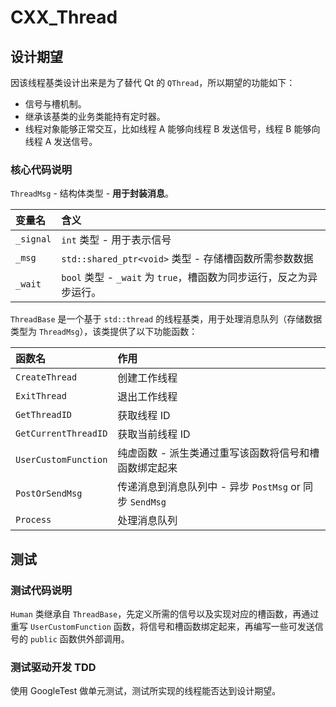 # CXX_Thread

## 设计期望

因该线程基类设计出来是为了替代 Qt 的 `QThread`，所以期望的功能如下：

- 信号与槽机制。
- 继承该基类的业务类能持有定时器。
- 线程对象能够正常交互，比如线程 A 能够向线程 B 发送信号，线程 B 能够向线程 A 发送信号。

### 核心代码说明

`ThreadMsg` - 结构体类型 - **用于封装消息**。

| 变量名    | 含义                                                                |
| :-------- | :------------------------------------------------------------------ |
| `_signal` | `int` 类型 - 用于表示信号                                           |
| `_msg`    | `std::shared_ptr<void>` 类型 - 存储槽函数所需参数数据               |
| `_wait`   | `bool` 类型 - `_wait` 为 `true`，槽函数为同步运行，反之为异步运行。 |


`ThreadBase` 是一个基于 `std::thread` 的线程基类，用于处理消息队列（存储数据类型为 `ThreadMsg`），该类提供了以下功能函数：

| 函数名               | 作用                                                    |
| :------------------- | :------------------------------------------------------ |
| `CreateThread`       | 创建工作线程                                            |
| `ExitThread`         | 退出工作线程                                            |
| `GetThreadID`        | 获取线程 ID                                             |
| `GetCurrentThreadID` | 获取当前线程 ID                                         |
| `UserCustomFunction` | 纯虚函数 - 派生类通过重写该函数将信号和槽函数绑定起来   |
| `PostOrSendMsg`      | 传递消息到消息队列中 - 异步 `PostMsg` or 同步 `SendMsg` |
| `Process`            | 处理消息队列                                            |

## 测试

### 测试代码说明

`Human` 类继承自 `ThreadBase`，先定义所需的信号以及实现对应的槽函数，再通过重写 `UserCustomFunction` 函数，将信号和槽函数绑定起来，再编写一些可发送信号的 `public` 函数供外部调用。

### 测试驱动开发 TDD

使用 GoogleTest 做单元测试，测试所实现的线程能否达到设计期望。
